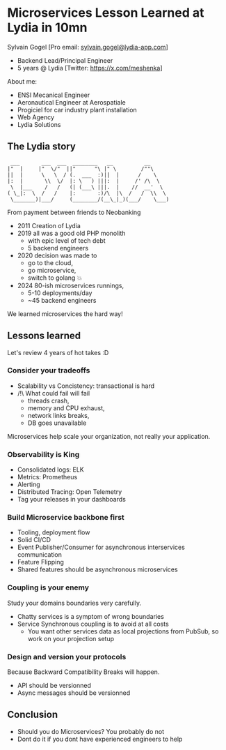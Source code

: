 # Microservices Lesson Learned at Lydia in 10mn

Sylvain Gogel [Pro email: sylvain.gogel@lydia-app.com]

* Backend Lead/Principal Engineer
* 5 years @ Lydia
[Twitter: https://x.com/meshenka]

About me:

* ENSI Mecanical Engineer
* Aeronautical Engineer at Aerospatiale
* Progiciel for car industry plant installation
* Web Agency
* Lydia Solutions

## The Lydia story

```text
 ___       ___  ___  ________   __          __
|"  |     |"  \/"  ||"      "\ |" \        /""\
||  |      \   \  / (.  ___  :)||  |      /    \
|:  |       \\  \/  |: \   ) |||:  |     /' /\  \
 \  |___    /   /   (| (___\ |||.  |    //  __'  \
( \_|:  \  /   /    |:       :)/\  |\  /   /  \\  \
 \_______)|___/     (________/(__\_|_)(___/    \___)
```

From payment between friends to Neobanking

* 2011 Creation of Lydia
* 2019 all was a good old PHP monolith
  * with epic level of tech debt
  * 5 backend engineers
* 2020 decision was made to
  * go to the cloud,
  * go microservice,
  * switch to golang :boom:
* 2024 80-ish microservices runnings,
  * 5-10 deployments/day
  * ~45 backend engineers

We learned microservices the hard way!

## Lessons learned

Let's review 4 years of hot takes :D

### Consider your tradeoffs

* Scalability vs Concistency: transactional is hard
* /!\ What could fail will fail
  * threads crash,
  * memory and CPU exhaust,
  * network links breaks,
  * DB goes unavailable

Microservices help scale your organization, not really your application.

### Observability is King

* Consolidated logs: ELK
* Metrics: Prometheus
* Alerting
* Distributed Tracing: Open Telemetry
* Tag your releases in your dashboards

### Build Microservice backbone first

* Tooling, deployment flow
* Solid CI/CD
* Event Publisher/Consumer for asynchronous interservices communication
* Feature Flipping
* Shared features should be asynchronous microservices

### Coupling is your enemy

Study your domains boundaries very carefully.

* Chatty services is a symptom of wrong boundaries
* Service Synchronous coupling is to avoid at all costs
  * You want other services data as local projections from PubSub,
    so work on your projection setup

### Design and version your protocols

Because Backward Compatibility Breaks will happen.

* API should be versionned
* Async messages should be versionned

## Conclusion

* Should you do Microservices? You probably do not
* Dont do it if you dont have experienced engineers to help
